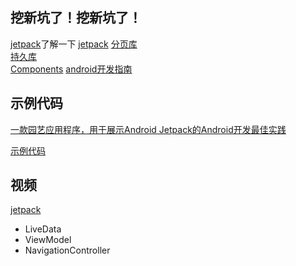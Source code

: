 ## 挖新坑了！挖新坑了！
[jetpack](https://developer.android.com/jetpack/docs/getting-started)了解一下
[jetpack](https://developer.android.com/jetpack/)
[分页库](https://developer.android.com/topic/libraries/architecture/paging)  
[持久库](https://developer.android.com/reference/android/arch/persistence/room/Room)  
[Components](https://developer.android.com/topic/libraries/architecture/adding-components)
[android开发指南](https://developer.android.com/guide/)

## 示例代码
[一款园艺应用程序，用于展示Android Jetpack的Android开发最佳实践](https://github.com/googlesamples/android-sunflower)

[示例代码](https://github.com/googlesamples/android-architecture-components)

## 视频
[jetpack](https://www.youtube.com/watch?v=r8U5Rtcr5UU&list=PLWz5rJ2EKKc9mxIBd0DRw9gwXuQshgmn2&index=3&t=0s)

+ LiveData
+ ViewModel
+ NavigationController
